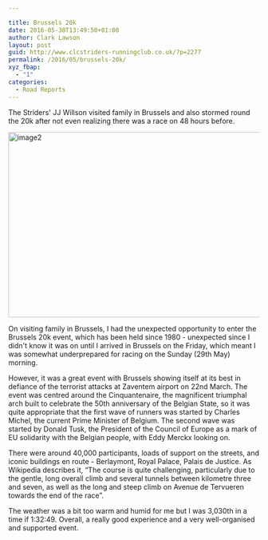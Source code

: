 ```yaml
---

title: Brussels 20k
date: 2016-05-30T13:49:50+01:00
author: Clark Lawson
layout: post
guid: http://www.clcstriders-runningclub.co.uk/?p=2277
permalink: /2016/05/brussels-20k/
xyz_fbap:
  - "1"
categories:
  - Road Reports
---
```

The Striders' JJ Willson visited family in Brussels and also stormed round the 20k after not even realizing there was a race on 48 hours before.<!--more-->

<img src="http://www.clcstriders-runningclub.co.uk/wplive/wp-content/uploads/2016/05/image2-1024x575.jpg" alt="image2" width="660" height="371" class="alignright size-large wp-image-2278" srcset="http://www.clcstriders-runningclub.co.uk/wplive/wp-content/uploads/2016/05/image2-1024x575.jpg 1024w, http://www.clcstriders-runningclub.co.uk/wplive/wp-content/uploads/2016/05/image2-300x168.jpg 300w, http://www.clcstriders-runningclub.co.uk/wplive/wp-content/uploads/2016/05/image2-768x431.jpg 768w, http://www.clcstriders-runningclub.co.uk/wplive/wp-content/uploads/2016/05/image2.jpg 1632w" sizes="(max-width: 660px) 100vw, 660px" /> 

On visiting family in Brussels, I had the unexpected opportunity to enter the Brussels 20k event, which has been held since 1980 - unexpected since I didn't know it was on until I arrived in Brussels on the Friday, which meant I was somewhat underprepared for racing on the Sunday (29th May) morning. 

However, it was a great event with Brussels showing itself at its best in defiance of the terrorist attacks at Zaventem airport on 22nd March. The event was centred around the Cinquantenaire, the magnificent triumphal arch built to celebrate the 50th anniversary of the Belgian State, so it was quite appropriate that the first wave of runners was started by Charles Michel, the current Prime Minister of Belgium. The second wave was started by Donald Tusk, the President of the Council of Europe as a mark of EU solidarity with the Belgian people, with Eddy Merckx looking on. 

There were around 40,000 participants, loads of support on the streets, and iconic buildings en route - Berlaymont, Royal Palace, Palais de Justice. As Wikipedia describes it, &#8220;The course is quite challenging, particularly due to the gentle, long overall climb and several tunnels between kilometre three and seven, as well as the long and steep climb on Avenue de Tervueren towards the end of the race&#8221;. 

The weather was a bit too warm and humid for me but I was 3,030th in a time if 1:32:49. Overall, a really good experience and a very well-organised and supported event.